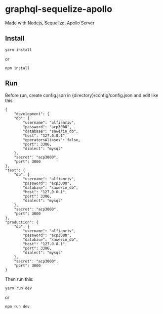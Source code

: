 
# graphql-sequelize-apollo

Made with Nodejs, Sequelize, Apollo Server

## Install

    yarn install
or 

    npm install

## Run
Before run, create config.json in {directory}/config/config.json and edit 
like this

    {
		"development": {
		"db": {
		    "username": "alfianriv",
		    "password": "acp3000",
		    "database": "sawerin_db",
		    "host": "127.0.0.1",
		    "operatorsAliases": false,
		    "port": 3306,
		    "dialect": "mysql"
		},
	    "secret": "acp3000",
	    "port": 3000
    },
    "test": {
	    "db": {
		    "username": "alfianriv",
		    "password": "acp3000",
		    "database": "sawerin_db",
		    "host": "127.0.0.1",
		    "port": 3306,
		    "dialect": "mysql"
		},
		"secret": "acp3000",
		"port": 3000
    },
    "production": {
	    "db": {
		    "username": "alfianriv",
		    "password": "acp3000",
		    "database": "sawerin_db",
		    "host": "127.0.0.1",
		    "port": 3306,
		    "dialect": "mysql"
	    },
	    "secret": "acp3000",
	    "port": 3000
	}
	
Then run this:

    yarn run dev
or

    npm run dev
